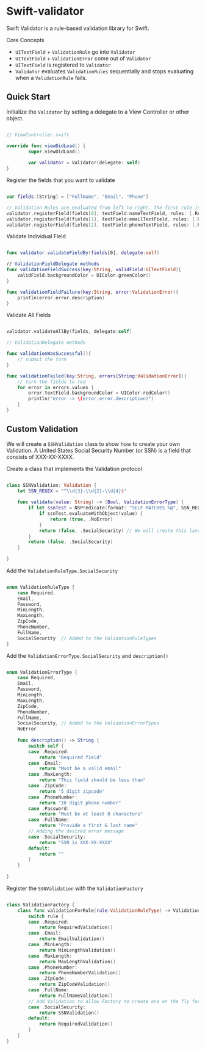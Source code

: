 Swift-validator
===============

Swift Validator is a rule-based validation library for Swift.

Core Concepts

* ```UITextField``` + ```ValidationRule``` go into  ```Validator```
* ```UITextField``` + ```ValidationError``` come out of ```Validator```
* ```UITextField``` is registered to ```Validator```
* ```Validator``` evaluates ```ValidationRules``` sequentially and stops evaluating when a ```ValidationRule``` fails. 

## Quick Start

Initialize the ```Validator``` by setting a delegate to a View Controller or other object.

```swift

// ViewController.swift

override func viewDidLoad() {
        super.viewDidLoad()
        
        var validator = Validator(delegate: self)
}

```

Register the fields that you want to validate

```swift

var fields:[String] = ["FullName", "Email", "Phone"]

// Validation Rules are evaluated from left to right. The first rule is ValidationRuleType.Required the second is ValidationRuleType.FullName.
validator.registerField(fields[0], textField:nameTextField, rules: [.Required, .FullName])
validator.registerField(fields[1], textField:emailTextField, rules: [.Required, .Email])
validator.registerField(fields[2], textField:phoneTextField, rules: [.Required, .PhoneNumber])

```

Validate Individual Field

```swift

func validator.validateFieldBy(fields[0], delegate:self)

// ValidationFieldDelegate methods
func validationFieldSuccess(key:String, validField:UITextField){
	validField.backgroundColor = UIColor.greenColor()
}

func validationFieldFailure(key:String, error:ValidationError){
	println(error.error.description)
}

```

Validate All Fields

```swift

validator.validateAllBy(fields, delegate:self)

// ValidationDelegate methods

func validationWasSuccessful(){
	// submit the form
}

func validationFailed(key:String, errors[String:ValidationError]){
	// turn the fields to red
	for error in errors.values {
		error.textField.backgroundColor = UIColor.redColor()
		println("error -> \(error.error.description)")
	}
}

```

## Custom Validation 

We will create a ```SSNValidation``` class to show how to create your own Validation. A United States Social Security Number (or SSN) is a field that consists of XXX-XX-XXXX. 

Create a class that implements the Validation protocol

```swift

class SSNValidation: Validation {
    let SSN_REGEX = "^\\d{3}-\\d{2}-\\d{4}$"
    
    func validate(value: String) -> (Bool, ValidationErrorType) {
        if let ssnTest = NSPredicate(format: "SELF MATCHES %@", SSN_REGEX) {
            if ssnTest.evaluateWithObject(value) {
                return (true, .NoError)
            }
            return (false, .SocialSecurity) // We will create this later ValidationErrorType.SocialSecurity
        }
        return (false, .SocialSecurity)
    }
    
}

```

Add the ```ValidationRuleType.SocialSecurity``` 

```swift

enum ValidationRuleType {
    case Required,
    Email,
    Password,
    MinLength,
    MaxLength,
    ZipCode,
    PhoneNumber,
    FullName,
    SocialSecurity	// Added to the ValidationRuleTypes
}

```

Add the ```ValidationErrorType.SocialSecurity``` and ```description()```

```swift

enum ValidationErrorType {
    case Required,
    Email,
    Password,
    MinLength,
    MaxLength,
    ZipCode,
    PhoneNumber,
    FullName,
    SocialSecurity,	// Added to the ValidationErrorTypes
    NoError
    
    func description() -> String {
        switch self {
        case .Required:
            return "Required field"
        case .Email:
            return "Must be a valid email"
        case .MaxLength:
            return "This field should be less than"
        case .ZipCode:
            return "5 digit zipcode"
        case .PhoneNumber:
            return "10 digit phone number"
        case .Password:
            return "Must be at least 8 characters"
        case .FullName:
            return "Provide a first & last name"
        // Adding the desired error message
        case .SocialSecurity:
        	return "SSN is XXX-XX-XXXX"
        default:
            return ""
        }
    }
    
}

```
Register the ```SSNValidation``` with the ```ValidationFactory```

```swift

class ValidationFactory {
    class func validationForRule(rule:ValidationRuleType) -> Validation {
        switch rule {
        case .Required:
            return RequiredValidation()
        case .Email:
            return EmailValidation()
        case .MinLength:
            return MinLengthValidation()
        case .MaxLength:
            return MaxLengthValidation()
        case .PhoneNumber:
            return PhoneNumberValidation()
        case .ZipCode:
            return ZipCodeValidation()
        case .FullName:
            return FullNameValidation()
        // Add Validation to allow Factory to create one on the fly for you
        case .SocialSecurity:
        	return SSNValidation()
        default:
            return RequiredValidation()
        }
    }
}

```






